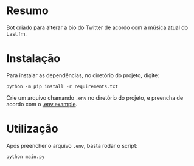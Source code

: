 # Resumo
Bot criado para alterar a bio do Twitter de acordo com a música atual do Last.fm.

# Instalação

Para instalar as dependências, no diretório do projeto, digite:

    python -m pip install -r requirements.txt
    
Crie um arquivo chamando `.env` no diretório do projeto, e preencha de acordo com o [.env.example](./.env.example).


# Utilização

Após preencher o arquivo `.env`, basta rodar o script:

    python main.py
    
[//]: # (msn vibes)
